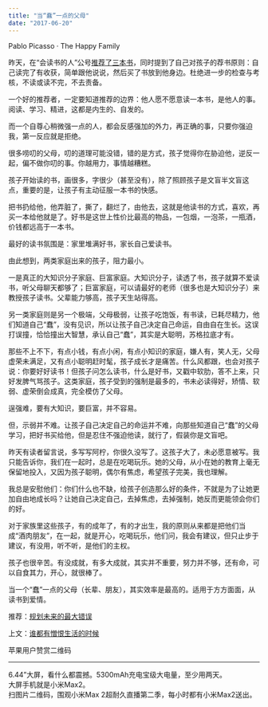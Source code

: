 ```yaml
---
title: "当“蠢”一点的父母"
date: "2017-06-20"
---
```


Pablo Picasso · The Happy Family

昨天，在“会读书的人”公号[推荐了三本书](http://mp.weixin.qq.com/s?__biz=MzUzOTA0NDYzNQ==&mid=2247483909&idx=1&sn=54392bec805c5f54d235e6a7855241d3&chksm=facf3c71cdb8b5670b6725fabfafb876b29f0d45add2c6c09f2b63a1bbc6163457079ca7f87d&scene=21#wechat_redirect)，同时提到了自己对孩子的荐书原则：自己读完了有收获，简单跟他说说，然后买了书放到他身边。杜绝进一步的检查与考核，不读或读不完，不去责备。

一个好的推荐者，一定要知道推荐的边界：他人愿不愿意读一本书，是他人的事。阅读、学习、精进，这都是内生的、自发的。

而一个自尊心稍微强一点的人，都会反感强加的外力，再正确的事，只要你强迫我，第一反应就是拒绝。

很多唠叨的父母，叨的道理可能没错，错的是方式，孩子觉得你在胁迫他，逆反一起，偏不做你叨的事。你越用力，事情越糟糕。

孩子开始读的书，画很多，字很少（甚至没有），除了照顾孩子是文盲半文盲这点，重要的是，让孩子有主动征服一本书的快感。

把书扔给他，他弄脏了，撕了，翻烂了，由他去，这就是他读书的方式，喜欢，再买一本给他就是了。好书是这世上性价比最高的物品，一包烟，一泡茶，一瓶酒，价钱都远高于一本书。

最好的读书氛围是：家里堆满好书，家长自己爱读书。

由此想到，两类家庭出来的孩子，阻力最小。

一是真正的大知识分子家庭、巨富家庭。大知识分子，读透了书，孩子就算不爱读书，听父母聊天都够了；巨富家庭，可以请最好的老师（很多也是大知识分子）来教授孩子读书。父辈能力够高，孩子天生站得高。

另一类家庭则是另一个极端，父母极弱，让孩子吃饱饭，有书读，已耗尽精力，他们知道自己“蠢”，没有见识，所以让孩子自己决定自己命运，自由自在生长。这误打误撞，恰恰撞出大智慧，承认自己“蠢”，其实是大聪明，苏格拉底才有。

那些不上不下，有点小钱，有点小闲，有点小知识的家庭，嫌人有，笑人无，父母虚荣未满足，又有点小聪明赶时髦，孩子成长才是痛苦。什么风都跟，也会对孩子说：你要好好读书！但孩子问怎么读书，什么是好书，又戳中软肋，答不上来，只好发脾气骂孩子。这类家庭，孩子受到的强制是最多的，书未必读得好，矫情、软弱、虚荣倒会成真，完全模仿了父母。

逞强难，要有大知识，要巨富，并不容易。

但，示弱并不难。让孩子自己决定自己的命运并不难，向那些知道自己“蠢”的父母学习，把好书买给他，但是忍住不强迫他读，就行了，假装你是文盲吧。

昨天有读者留言说，多写写阿柠，你很久没写了。这孩子大了，未必愿意被写。我只能告诉你，我们在一起时，总是在吃喝玩乐。她的父母，从小在她的教育上毫无保留地投入，又因为孩子聪明，偶尔有焦虑，希望孩子完美，我也理解。

我总是安慰他们：你们什么也不缺，给孩子创造那么好的条件，不就是为了让她更加自由地成长吗？让她自己决定自己，去掉焦虑，去掉强制，她反而更能领会你们的好。

对于家族里这些孩子，有的成年了，有的才出生，我的原则从来都是把他们当成“酒肉朋友”，在一起，就是开心，吃喝玩乐，他们问，我会有建议，但只止步于建议，有没用，听不听，是他们的主权。

孩子也很辛苦。有没成就，有多大成就，其实并不重要，努力并不够，还有命，可以自食其力，开心，就很棒了。

当一个“蠢”一点的父母（长辈、朋友），其实效率是最高的。适用于方方面面，从读书到爱情。

推荐：[规划未来的最大错误](http://mp.weixin.qq.com/s?__biz=MjM5NDU0Mjk2MQ==&mid=2651623041&idx=1&sn=b8f4985f57e48771a6164d4024f7511d&chksm=bd7e0a9f8a0983897b5ee17759cd1c3c008d93412b05584488cb5c0c30a581f2c3bfa797ed59&scene=21#wechat_redirect)

上文：[谁都有憎恨生活的时候](http://mp.weixin.qq.com/s?__biz=MjM5NDU0Mjk2MQ==&mid=2651623178&idx=1&sn=5b832040ba5af50104fea14a675ea91d&chksm=bd7e0b148a098202e9323b0e5657d83ac7dd4f0d8ce39f8a134b6b22db60468741293b2d5c01&scene=21#wechat_redirect)

苹果用户赞赏二维码

* * *

6.44”大屏，看什么都震撼。5300mAh充电宝级大电量，至少用两天。  
大屏手机就是小米Max2。  
扫图片二维码，围观小米Max 2超耐久直播第二季，每小时都有小米Max2送出。

